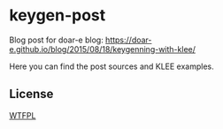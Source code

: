 # keygen-post
Blog post for doar-e blog: https://doar-e.github.io/blog/2015/08/18/keygenning-with-klee/

Here you can find the post sources and KLEE examples.

## License

[WTFPL](http://www.wtfpl.net/)
